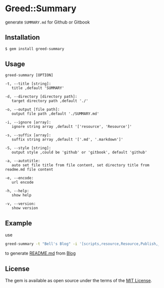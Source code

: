 # Greed::Summary

generate `SUMMARY.md` for Github or Gitbook

## Installation

```sh
$ gem install greed-summary
```

## Usage

```
greed-summary [OPTION]

-t, --title [string]:
   title ,default 'SUMMARY'

-d, --directory [directory path]:
   target directory path ,default './'

-o, --output [file path]:
   output file path ,default './SUMMARY.md'

-i, --ignore [array]:
   ignore string array ,default '['resource', 'Resource']'

-s, --suffix [array]:
   suffix string array ,default '['.md', '.markdown']'

-S, --style [string]:
   output style ,could be 'github' or 'gitbook', default 'github'

-a, --autotitle:
   auto set file title from file content, set directory title from readme.md file content

-e, --encode:
   url encode

-h, --help:
   show help

-v, --version:
   show version
```

## Example

use

```sh
greed-summary -t "Bell's Blog" -i '[scripts,resource,Resource,Publish,_book,docs,node_modules,assets]' -d ${BLOG_DIRECTORY}/ -o ${BLOG_DIRECTORY}/README.md -S github -a
```

to generate [README.md](https://github.com/greedbell/blog/blob/master/README.md) from [Blog](https://github.com/greedbell/blog)

## License

The gem is available as open source under the terms of the [MIT License](http://opensource.org/licenses/MIT).
